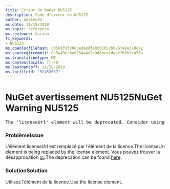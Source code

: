 ```yaml
---
title: Erreur de NuGet NU5125
description: Code d’erreur de NU5125
author: nkolev92
ms.date: 11/15/2018
ms.topic: reference
ms.reviewer: karann
f1_keywords:
- NU5125
ms.openlocfilehash: 3d501f8f2063eda8df8020205cbb767a9a319c72
ms.sourcegitcommit: 0c5a49ec6e0254a4e7a9d8bca7daeefb853c433a
ms.translationtype: MT
ms.contentlocale: fr-FR
ms.lasthandoff: 11/28/2018
ms.locfileid: "52453637"
---
```

# <a name="nuget-warning-nu5125"></a><span data-ttu-id="2ccbe-103">NuGet avertissement NU5125</span><span class="sxs-lookup"><span data-stu-id="2ccbe-103">NuGet Warning NU5125</span></span>
<pre>The 'licenseUrl' element will be deprecated. Consider using the 'license' element instead.</pre>

### <a name="issue"></a><span data-ttu-id="2ccbe-104">Problème</span><span class="sxs-lookup"><span data-stu-id="2ccbe-104">Issue</span></span>

<span data-ttu-id="2ccbe-105">L’élément licenseUrl est remplacé par l’élément de la licence.</span><span class="sxs-lookup"><span data-stu-id="2ccbe-105">The licenseUrl element is being replaced by the license element.</span></span> <span data-ttu-id="2ccbe-106">Vous pouvez trouver la désapprobation [ici](https://github.com/NuGet/Home/issues/4628).</span><span class="sxs-lookup"><span data-stu-id="2ccbe-106">The deprecation can be found [here](https://github.com/NuGet/Home/issues/4628).</span></span>

### <a name="solution"></a><span data-ttu-id="2ccbe-107">Solution</span><span class="sxs-lookup"><span data-stu-id="2ccbe-107">Solution</span></span>

<span data-ttu-id="2ccbe-108">Utilisez l’élément de la licence.</span><span class="sxs-lookup"><span data-stu-id="2ccbe-108">Use the license element.</span></span>